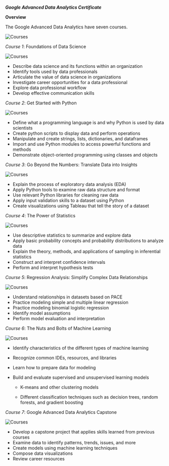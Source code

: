 ***Google Advanced Data Analytics Certificate***

**Overview** 

The Google Advanced Data Analytics have seven courses. 

![Courses](./img_gg/gg_advanced.png "Seven Courses")

*Course 1*: Foundations of Data Science

![Courses](./img_gg/course1.png "Courses 01")

* Describe data science and its functions within an organization
* Identify tools used by data professionals
* Articulate the value of data science in organizations
* Investigate career opportunities for a data professional
* Explore data professional workflow
* Develop effective communication skills

*Course 2*: Get Started with Python 

![Courses](./img_gg/course2.png "Courses 02")

* Define what a programming language is and why Python is used by data scientists
* Create python scripts to display data and perform operations
* Manipulate and create strings, lists, dictionaries, and dataframes
* Import and use Python modules to access powerful functions and methods
* Demonstrate object-oriented programming using classes and objects

*Course 3*: Go Beyond the Numbers: Translate Data into Insights

![Courses](./img_gg/course3.png "Courses 03")

* Explain the process of exploratory data analysis (EDA)
* Apply Python tools to examine raw data structure and format
* Use relevant Python libraries for cleaning raw data
* Apply input validation skills to a dataset using Python
* Create visualizations using Tableau that tell the story of a dataset

*Course 4*: The Power of Statistics

![Courses](./img_gg/course4.png "Courses 04")

* Use descriptive statistics to summarize and explore data
* Apply basic probability concepts and probability distributions to analyze data
* Explain the theory, methods, and applications of sampling in inferential statistics
* Construct and interpret confidence intervals
* Perform and interpret hypothesis tests

*Course 5*: Regression Analysis: Simplify Complex Data Relationships

![Courses](./img_gg/couse5.png "Courses 05")

* Understand relationships in datasets based on PACE
* Practice modeling simple and multiple linear regression
* Practice modeling binomial logistic regression
* Identify model assumptions
* Perform model evaluation and interpretation

*Course 6*: The Nuts and Bolts of Machine Learning

![Courses](./img_gg/course6.png "Courses 06")

* Identify characteristics of the different types of machine learning

* Recognize common IDEs, resources, and libraries

* Learn how to prepare data for modeling

* Build and evaluate supervised and unsupervised learning models

  * K-means and other clustering models

  * Different classification techniques such as decision trees, random forests, and gradient boosting

*Course 7*: Google Advanced Data Analytics Capstone

![Courses](./img_gg/course7.png "Courses 07")

* Develop a capstone project that applies skills learned from previous courses
* Examine data to identify patterns, trends, issues, and more
* Create models using machine learning techniques
* Compose data visualizations
* Review career resources
